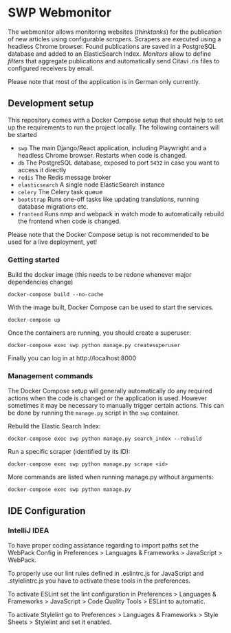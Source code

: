 # SWP Webmonitor

The webmonitor allows monitoring websites (_thinktanks_) for the publication of new articles using configurable _scrapers_. Scrapers are executed using a headless Chrome browser. Found publications are saved in a PostgreSQL database and added to an ElasticSearch Index. _Monitors_ allow to define _filters_ that aggregate publications and automatically send Citavi .ris files to configured receivers by email.  

Please note that most of the application is in German only currently.


## Development setup

This repository comes with a Docker Compose setup that should help to set up the requirements to run the project locally. The following containers will be started

  * `swp` The main Django/React application, including Playwright and a headless Chrome browser. Restarts when code is changed.
  * `db` The PostgreSQL database, exposed to port `5432` in case you want to access it directly
  * `redis` The Redis message broker
  * `elasticsearch` A single node ElasticSearch instance
  * `celery` The Celery task queue
  * `bootstrap` Runs one-off tasks like updating translations, running database migrations etc.
  * `frontend` Runs nmp and webpack in watch mode to automatically rebuild the frontend when code is changed.

Please note that the Docker Compose setup is not recommended to be used for a live deployment, yet!


### Getting started

Build the docker image (this needs to be redone whenever major dependencies change)

    docker-compose build --no-cache

With the image built, Docker Compose can be used to start the services. 

    docker-compose up

Once the containers are running, you should create a superuser:

    docker-compose exec swp python manage.py createsuperuser

Finally you can log in at http://localhost:8000

### Management commands

The Docker Compose setup will generally automatically do any required actions when the code is changed or the application is used. However sometimes it may be necessary to manually trigger certain actions. This can be done by running the `manage.py` script in the `swp` container.

Rebuild the Elastic Search Index:

    docker-compose exec swp python manage.py search_index --rebuild

Run a specific scraper (identified by its ID):

    docker-compose exec swp python manage.py scrape <id>

More commands are listed when running manage.py without arguments:

    docker-compose exec swp python manage.py


## IDE Configuration

### IntelliJ IDEA

To have proper coding assistance regarding to import paths set the WebPack Config
in Preferences > Languages & Frameworks > JavaScript > WebPack.

To properly use our lint rules defined in .eslintrc.js for JavaScript and .stylelintrc.js
you have to activate these tools in the preferences.

To activate ESLint set the lint configuration in Preferences > Languages & Frameworks >
JavaScript > Code Quality Tools > ESLint to automatic.

To activate Stylelint go to Preferences > Languages & Frameworks > Style Sheets > Stylelint
and set it enabled.

